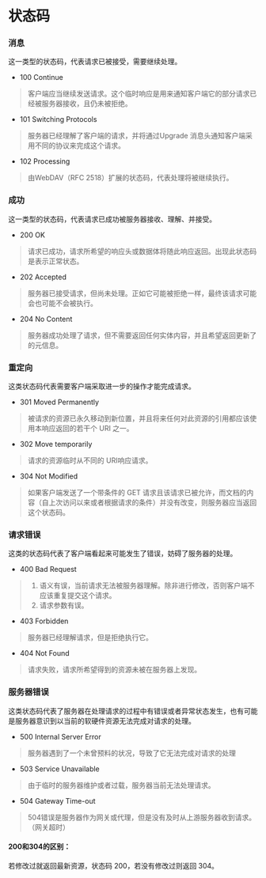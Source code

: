 # 状态码

### 消息

这一类型的状态码，代表请求已被接受，需要继续处理。

- 100 Continue
>客户端应当继续发送请求。这个临时响应是用来通知客户端它的部分请求已经被服务器接收，且仍未被拒绝。
- 101 Switching Protocols
>服务器已经理解了客户端的请求，并将通过Upgrade 消息头通知客户端采用不同的协议来完成这个请求。
- 102 Processing
>由WebDAV（RFC 2518）扩展的状态码，代表处理将被继续执行。

### 成功

这一类型的状态码，代表请求已成功被服务器接收、理解、并接受。

- 200 OK
>请求已成功，请求所希望的响应头或数据体将随此响应返回。出现此状态码是表示正常状态。
- 202 Accepted
>服务器已接受请求，但尚未处理。正如它可能被拒绝一样，最终该请求可能会也可能不会被执行。
- 204 No Content
>服务器成功处理了请求，但不需要返回任何实体内容，并且希望返回更新了的元信息。

### 重定向

这类状态码代表需要客户端采取进一步的操作才能完成请求。

- 301 Moved Permanently
>被请求的资源已永久移动到新位置，并且将来任何对此资源的引用都应该使用本响应返回的若干个 URI 之一。
- 302 Move temporarily
>请求的资源临时从不同的 URI响应请求。
- 304 Not Modified
>如果客户端发送了一个带条件的 GET 请求且该请求已被允许，而文档的内容（自上次访问以来或者根据请求的条件）并没有改变，则服务器应当返回这个状态码。

### 请求错误

这类的状态码代表了客户端看起来可能发生了错误，妨碍了服务器的处理。

- 400 Bad Request
>1. 语义有误，当前请求无法被服务器理解。除非进行修改，否则客户端不应该重复提交这个请求。
>2. 请求参数有误。
- 403 Forbidden
>服务器已经理解请求，但是拒绝执行它。
- 404 Not Found
>请求失败，请求所希望得到的资源未被在服务器上发现。

### 服务器错误

这类状态码代表了服务器在处理请求的过程中有错误或者异常状态发生，也有可能是服务器意识到以当前的软硬件资源无法完成对请求的处理。

- 500 Internal Server Error
>服务器遇到了一个未曾预料的状况，导致了它无法完成对请求的处理
- 503 Service Unavailable
>由于临时的服务器维护或者过载，服务器当前无法处理请求。
- 504 Gateway Time-out 
>504错误是服务器作为网关或代理，但是没有及时从上游服务器收到请求。（网关超时）

#### 200和304的区别：

若修改过就返回最新资源，状态码 200，若没有修改过则返回 304。

